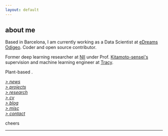 ```yaml
---
layout: default
---
```


## about me

Based in Barcelona, I am currently working as a Data Scientist at [eDreams Odigeo](https://www.edreamsodigeo.com/). 
Coder and open source contributor.

Former deep learning researcher at [NII](www.nii.ac.jp/en/) under Prof.
[Kitamoto-sensei's](http://www.nii.ac.jp/en/faculty/digital_content/kitamoto_asanobu/) supervision and machine learning
engineer at [Tracy](https://www.linkedin.com/company/tracy). 

Plant-based <i class="fa fa-leaf" aria-hidden="true"></i>.

[*> news*](./pages/news) <br/>
[*> projects*](pages/projects) <br/>
[*> research*](pages/research) <br/>
[*> cv*](pages/cv) <br/>
[*> blog*](https://medium.com/@lucasrg) <br/>
[*> misc*](pages/misc) <br/>
[*> contact*](pages/contact) <br/>

cheers <i class="fa fa-hand-peace-o" aria-hidden="true"></i>

<hr>
<a href="http://linkedin.com/in/lucasrodes"><i class='fa fa-linkedin'></i></a>
&nbsp;
<a href="http://twitter.com/lucasrodesg"><i class='fa fa-twitter'></i></a>
&nbsp;
<a href="http://github.com/lucasrodes"><i class='fa fa-github'></i></a>
&nbsp;
<a href="https://scholar.google.es/citations?user=5KPcE6QAAAAJ&hl=en"><i class='fa fa-google'></i></a>
